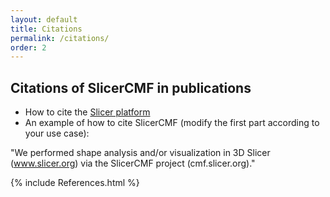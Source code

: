 ```yaml
---
layout: default
title: Citations
permalink: /citations/
order: 2
---
```


Citations of SlicerCMF in publications
---------------------
* How to cite the [Slicer platform](http://wiki.slicer.org/slicerWiki/index.php/CitingSlicer)
* An example of how to cite SlicerCMF (modify the first part according to your use case):

"We performed shape analysis and/or visualization in 3D Slicer (www.slicer.org) via the SlicerCMF project (cmf.slicer.org)."

{% include References.html %}
